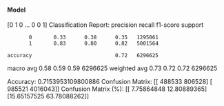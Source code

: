 #### Model
[0 1 0 ... 0 0 1]
Classification Report:
              precision    recall  f1-score   support

           0       0.33      0.38      0.35   1295061
           1       0.83      0.80      0.82   5001564

    accuracy                           0.72   6296625
   macro avg       0.58      0.59      0.59   6296625
weighted avg       0.73      0.72      0.72   6296625

Accuracy: 0.7153953109800886
Confusion Matrix:
[[ 488533  806528]
 [ 985521 4016043]]
Confusion Matrix (%):
[[ 7.75864848 12.80889365]
 [15.65157525 63.78088262]]
